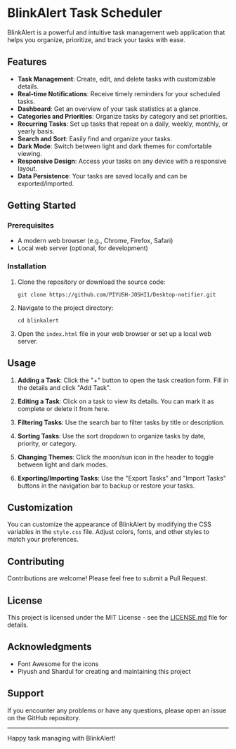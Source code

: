 # BlinkAlert Task Scheduler

BlinkAlert is a powerful and intuitive task management web application that helps you organize, prioritize, and track your tasks with ease.

## Features

- **Task Management**: Create, edit, and delete tasks with customizable details.
- **Real-time Notifications**: Receive timely reminders for your scheduled tasks.
- **Dashboard**: Get an overview of your task statistics at a glance.
- **Categories and Priorities**: Organize tasks by category and set priorities.
- **Recurring Tasks**: Set up tasks that repeat on a daily, weekly, monthly, or yearly basis.
- **Search and Sort**: Easily find and organize your tasks.
- **Dark Mode**: Switch between light and dark themes for comfortable viewing.
- **Responsive Design**: Access your tasks on any device with a responsive layout.
- **Data Persistence**: Your tasks are saved locally and can be exported/imported.

## Getting Started

### Prerequisites

- A modern web browser (e.g., Chrome, Firefox, Safari)
- Local web server (optional, for development)

### Installation

1. Clone the repository or download the source code:
   ```
   git clone https://github.com/PIYUSH-JOSHI1/Desktop-notifier.git
   ```

2. Navigate to the project directory:
   ```
   cd blinkalert
   ```

3. Open the `index.html` file in your web browser or set up a local web server.

## Usage

1. **Adding a Task**: Click the "+" button to open the task creation form. Fill in the details and click "Add Task".

2. **Editing a Task**: Click on a task to view its details. You can mark it as complete or delete it from here.

3. **Filtering Tasks**: Use the search bar to filter tasks by title or description.

4. **Sorting Tasks**: Use the sort dropdown to organize tasks by date, priority, or category.

5. **Changing Themes**: Click the moon/sun icon in the header to toggle between light and dark modes.

6. **Exporting/Importing Tasks**: Use the "Export Tasks" and "Import Tasks" buttons in the navigation bar to backup or restore your tasks.

## Customization

You can customize the appearance of BlinkAlert by modifying the CSS variables in the `style.css` file. Adjust colors, fonts, and other styles to match your preferences.

## Contributing

Contributions are welcome! Please feel free to submit a Pull Request.

## License

This project is licensed under the MIT License - see the [LICENSE.md](LICENSE.md) file for details.

## Acknowledgments

- Font Awesome for the icons
- Piyush and Shardul  for creating and maintaining this project

## Support

If you encounter any problems or have any questions, please open an issue on the GitHub repository.

---

Happy task managing with BlinkAlert!
